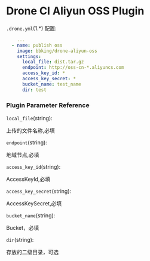 # Drone CI Aliyun OSS Plugin

`.drone.yml`(1.*) 配置:
```yaml
    ...
  - name: publish oss
    image: bbking/drone-aliyun-oss
    settings:
      local_file: dist.tar.gz
      endpoint: http://oss-cn-*.aliyuncs.com
      access_key_id: *
      access_key_secret: *
      bucket_name: test_name
      dir: test
```

### Plugin Parameter Reference

`local_file`(string): 

上传的文件名称,必填

`endpoint`(string):

地域节点,必填

`access_key_id`(string):

AccessKeyId,必填

`access_key_secret`(string):

AccessKeySecret,必填


`bucket_name`(string):

Bucket，必填


`dir`(string):

存放的二级目录，可选
